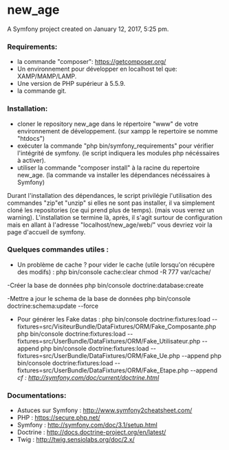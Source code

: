 new_age
=======

A Symfony project created on January 12, 2017, 5:25 pm.

### Requirements:

- la commande "composer": https://getcomposer.org/
- Un environnement pour développer en localhost tel que: XAMP/MAMP/LAMP.
- Une version de PHP supérieur à 5.5.9.
- la commande git.

### Installation:

- cloner le repository new_age dans le répertoire "www" de votre environnement de développement. (sur xampp le repertoire se nomme "htdocs")
- exécuter la commande "php bin/symfony_requirements" pour vérifier l'intégrité de symfony. (le script indiquera les modules php nécéssaires à activer).
- utiliser la commande "composer install" à la racine du repertoire new_age. (la commande va installer les dépendances nécéssaires à Symfony)

Durant l'installation des dépendances, le script privilégie l'utilisation des commandes "zip"et "unzip" si elles ne sont pas installer, il va simplement cloné les repositories (ce qui prend plus de temps). (mais vous verrez un warning).
L'installation se termine là, après, il s'agit surtour de configuration mais en allant à l'adresse "localhost/new_age/web/" vous devriez voir la page d'accueil de symfony.


### Quelques commandes utiles :
- Un problème de cache ? pour vider le cache (utile lorsqu'on récupère des modifs) : 
php bin/console cache:clear
chmod -R 777 var/cache/

-Créer la base de données 
php bin/console doctrine:database:create

-Mettre a jour le schema de la base de données
php bin/console doctrine:schema:update --force

- Pour générer les Fake datas : 
php bin/console doctrine:fixtures:load --fixtures=src/VisiteurBundle/DataFixtures/ORM/Fake_Composante.php
php bin/console doctrine:fixtures:load --fixtures=src/UserBundle/DataFixtures/ORM/Fake_Utilisateur.php --append
php bin/console doctrine:fixtures:load --fixtures=src/UserBundle/DataFixtures/ORM/Fake_Ue.php --append
php bin/console doctrine:fixtures:load --fixtures=src/UserBundle/DataFixtures/ORM/Fake_Etape.php --append
*cf :  http://symfony.com/doc/current/doctrine.html*


### Documentations:

- Astuces sur Symfony : http://www.symfony2cheatsheet.com/
- PHP : https://secure.php.net/
- Symfony : http://symfony.com/doc/3.1/setup.html
- Doctrine : http://docs.doctrine-project.org/en/latest/
- Twig : http://twig.sensiolabs.org/doc/2.x/


